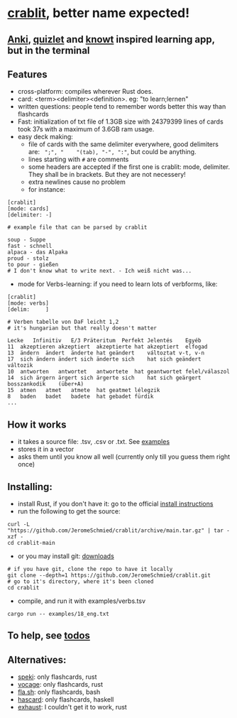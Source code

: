 # [crablit](https://github.com/JeromeSchmied/crablit), better name expected!

## [Anki](https://ankiweb.net), [quizlet](https://quizlet.com) and [knowt](https://knowt.com) inspired learning app, but in the terminal

## Features
- cross-platform: compiles wherever Rust does.
- card: \<term>\<delimiter>\<definition>. eg: "to learn;lernen"
- written questions: people tend to remember words better this way than flashcards
- Fast: initialization of txt file of 1.3GB size with 24379399 lines of cards took 37s with a maximum of 3.6GB ram usage.
- easy deck making:
    +  file of cards with the same delimiter everywhere, good delimiters are: ` ";", "    "(tab), "-", ":"`, but could be anything.
    +  lines starting with `#` are comments
    +  some headers are accepted if the first one is crablit: mode, delimiter. They shall be in brackets. But they are not necessery!
    +  extra newlines cause no problem
    +  for instance: 
```text
[crablit]
[mode: cards]
[delimiter: -]

# example file that can be parsed by crablit

soup - Suppe
fast - schnell
alpaca - das Alpaka
proud - stolz
to pour - gießen
# I don't know what to write next. - Ich weiß nicht was...
```
- mode for Verbs-learning: if you need to learn lots of verbforms, like:
```text
[crablit]
[mode: verbs]
[delim: 	]

# Verben tabelle von DaF leicht 1,2
# it's hungarian but that really doesn't matter

Lecke	Infinitiv	E/3	Präteritum	Perfekt	Jelentés	Egyéb
11	akzeptieren	akzeptiert	akzeptierte	hat akzeptiert	elfogad	
13	ändern	ändert	änderte	hat geändert	változtat v-t, v-n	
17	sich ändern	ändert sich	änderte sich	hat sich geändert	változik	
10	antworten	antwortet	antwortete	hat geantwortet	felel/válaszol	
14	sich ärgern	ärgert sich	ärgerte sich	hat sich geärgert	bosszankodik	(über+A)
15	atmen	atmet	atmete	hat geatmet	lélegzik	
8	baden	badet	badete	hat gebadet	fürdik
...
```

## How it works
- it takes a source file: .tsv, .csv or .txt. See [examples](https://github.com/JeromeSchmied/crablit/tree/main/examples)
- stores it in a vector
- asks them until you know all well (currently only till you guess them right once)

<!-- ## Why is it better than the others? -->
<!---->
<!-- |                 | quizlet     | knowt      | crablit                    | -->
<!-- |---------------- | ----------- | ---------- | -------------------------- | -->
<!-- | open-source     | no          | no         | of course!                 | -->
<!-- | ad-free         | nope        | nope       | 100%                       | -->
<!-- | totally free    | not really  | not really | Yes, and it always will be | -->
<!-- | speed out of 10 | 4           | 2          | 10                         | -->
<!-- | offline version | paid        | no         | cross-platform, fast, TUI: coming soon  | -->

## Installing:

- install Rust, if you don't have it:
go to the official [install instructions](https://www.rust-lang.org/tools/install)
- run the following to get the source:
```shell
curl -L  "https://github.com/JeromeSchmied/crablit/archive/main.tar.gz" | tar -xzf -
cd crablit-main
```
- or you may install git: [downloads](https://git-scm.com/downloads)
```shell
# if you have git, clone the repo to have it locally
git clone --depth=1 https://github.com/JeromeSchmied/crablit.git
# go to it's directory, where it's been cloned
cd crablit
```
- compile, and run it with examples/verbs.tsv
```shell
cargo run -- examples/18_eng.txt
```


## To help, see [todos](TODO.md)

## Alternatives: 
- [speki](https://crates.io/crates/speki): only flashcards, rust
- [vocage](https://crates.io/crates/vocage): only flashcards, rust
- [fla.sh](https://github.com/tallguyjenks/fla.sh): only flashcards, bash
- [hascard](https://github.com/Yvee1/hascard): only flashcards, haskell
- [exhaust](https://github.com/heyrict/exhaust): I couldn't get it to work, rust
